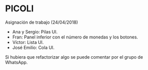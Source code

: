 # PICOLI

Asignación de trabajo (24/04/2018)

* Ana y Sergio: Pilas UI.
* Fran: Panel inferior con el número de monedas y los botones.
* Víctor: Lista UI.
* José Emilio: Cola UI.

Si hubiera que refactorizar algo se puede comentar por el grupo de WhatsApp.

